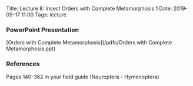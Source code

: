 Title: Lecture 8: Insect Orders with Complete Metamorphosis 1
Date: 2019-09-17 11:00
Tags: lecture

### PowerPoint Presentation
[Orders with Complete Metamorphosis](/pdfs/Orders with Complete Metamorphosis.ppt)

### References
Pages 140-362 in your field guide (Neuroptera - Hymenoptera)
